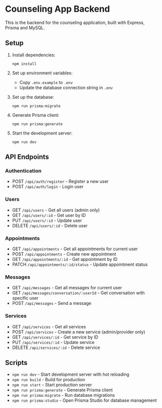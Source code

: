 
# Counseling App Backend

This is the backend for the counseling application, built with Express, Prisma and MySQL.

## Setup

1. Install dependencies:
   ```
   npm install
   ```

2. Set up environment variables:
   - Copy `.env.example` to `.env`
   - Update the database connection string in `.env`

3. Set up the database:
   ```
   npm run prisma:migrate
   ```

4. Generate Prisma client:
   ```
   npm run prisma:generate
   ```

5. Start the development server:
   ```
   npm run dev
   ```

## API Endpoints

### Authentication
- POST `/api/auth/register` - Register a new user
- POST `/api/auth/login` - Login user

### Users
- GET `/api/users` - Get all users (admin only)
- GET `/api/users/:id` - Get user by ID
- PUT `/api/users/:id` - Update user
- DELETE `/api/users/:id` - Delete user

### Appointments
- GET `/api/appointments` - Get all appointments for current user
- POST `/api/appointments` - Create new appointment
- GET `/api/appointments/:id` - Get appointment by ID
- PATCH `/api/appointments/:id/status` - Update appointment status

### Messages
- GET `/api/messages` - Get all messages for current user
- GET `/api/messages/conversation/:userId` - Get conversation with specific user
- POST `/api/messages` - Send a message

### Services
- GET `/api/services` - Get all services
- POST `/api/services` - Create a new service (admin/provider only)
- GET `/api/services/:id` - Get service by ID
- PUT `/api/services/:id` - Update service
- DELETE `/api/services/:id` - Delete service

## Scripts

- `npm run dev` - Start development server with hot reloading
- `npm run build` - Build for production
- `npm run start` - Start production server
- `npm run prisma:generate` - Generate Prisma client
- `npm run prisma:migrate` - Run database migrations
- `npm run prisma:studio` - Open Prisma Studio for database management
